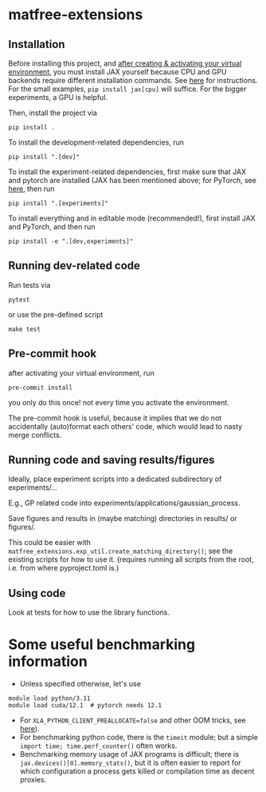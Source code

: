# matfree-extensions


## Installation


Before installing this project,
and [after creating & activating your virtual environment](https://realpython.com/python-virtual-environments-a-primer/),
you must install JAX yourself because CPU and GPU backends require different installation commands.
See [here](https://jax.readthedocs.io/en/latest/installation.html) for instructions.
For the small examples, `pip install jax[cpu]` will suffice.
For the bigger experiments, a GPU is helpful.

Then, install the project via
```commandline
pip install .
```

To install the development-related dependencies, run
```commandline
pip install ".[dev]"
```

To install the experiment-related dependencies, first make sure
that JAX and pytorch are installed (JAX has been mentioned above;
for PyTorch, see [here](https://pytorch.org/), then run
```commandline
pip install ".[experiments]"
```


To install everything and in editable mode (recommended!),
first install JAX and PyTorch, and then run
```commandline
pip install -e ".[dev,experiments]"
```

## Running dev-related code

Run tests via
```
pytest
```
or use the pre-defined script
```commandline
make test
```

## Pre-commit hook

after activating your virtual environment, run
```commandline
pre-commit install
```
you only do this once! not every time you activate the environment.


The pre-commit hook is useful, because it implies that we do not accidentally (auto)format each others' code, which would lead to nasty merge conflicts.

## Running code and saving results/figures

Ideally, place experiment scripts into a dedicated subdirectory of experiments/...

E.g., GP related code into experiments/applications/gaussian_process.

Save figures and results in (maybe matching) directories in results/ or figures/.

This could be easier with `matfree_extensions.exp_util.create_matching_directory()`; see the existing scripts for how to use it.
(requires running all scripts from the root, i.e. from where pyproject.toml is.)


## Using code

Look at tests for how to use the library functions.


# Some useful benchmarking information

* Unless specified otherwise, let's use
```commandline
module load python/3.11
module load cuda/12.1  # pytorch needs 12.1
```

* For ``XLA_PYTHON_CLIENT_PREALLOCATE=false`` and other OOM tricks, see [here](https://jax.readthedocs.io/en/latest/gpu_memory_allocation.html)).
* For benchmarking python code, there is the `timeit` module; but a simple `import time; time.perf_counter()` often works.
* Benchmarking memory usage of JAX programs is difficult; there is `jax.devices()[0].memory_stats()`, but it is often easier to report for which configuration a process gets killed or compilation time as decent proxies.
